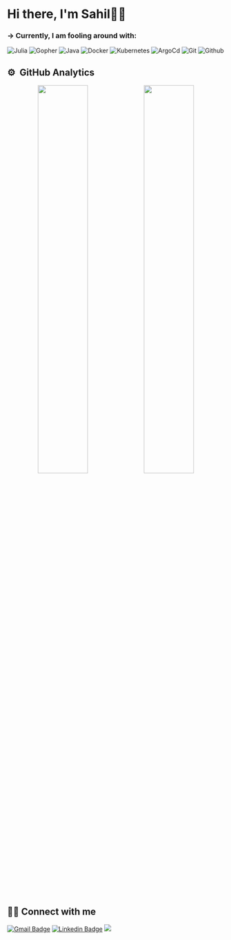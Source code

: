 # Hi there, I'm Sahil👋🏻

### → Currently, I am fooling around with:

![Julia](https://slackmojis.com/emojis/14408-julialang/download)
![Gopher](https://slackmojis.com/emojis/291-golang/download)
![Java](https://slackmojis.com/emojis/232-java/download)
![Docker](https://slackmojis.com/emojis/397-docker/download)
![Kubernetes](https://slackmojis.com/emojis/1491-kubernetes/download)
![ArgoCd](https://slackmojis.com/emojis/38059-argo/download)
![Git](https://slackmojis.com/emojis/341-git/download)
![Github](https://slackmojis.com/emojis/58276-github/download)
                                
## ⚙️ &nbsp;GitHub Analytics

<p align="center">
	
  <img width="48%" src="https://github-readme-stats.vercel.app/api?username=nsahil992&show_icons=true&theme=algolia&include_all_commits=true&count_private=true" />
  <img width="48%" src="https://github-readme-streak-stats.herokuapp.com/?user=nsahil992&theme=algolia&include_all_commits=true&count_private=true" />
</p>

## 🤝🏼 Connect with me
   [![Gmail Badge](https://img.shields.io/badge/-nsahil992@gmail.com-c14438?style=flat-square&logo=Gmail&logoColor=white&link=mailto:nsahil992@gmail.com)](mailto:nsahil992@gmail.com)
   [![Linkedin Badge](https://img.shields.io/badge/-nsahil992-blue?style=flat-square&logo=Linkedin&logoColor=white&link=https://www.linkedin.com/in/nsahil992/)](https://www.linkedin.com/in/nsahil992/)
   <a href="https://twitter.com/nsahil992" ><img src="https://img.shields.io/twitter/follow/nsahil992.svg?style=social" /> </a>







<!--
**nsahil992/nsahil992** is a ✨ _special_ ✨ repository because its `README.md` (this file) appears on your GitHub profile.

Here are some ideas to get you started:

- 🔭 I’m currently working on ...
- 🌱 I’m currently learning ...
- 👯 I’m looking to collaborate on ...
- 🤔 I’m looking for help with ...
- 💬 Ask me about ...
- 📫 How to reach me: ...
- 😄 Pronouns: ...
- ⚡ Fun fact: ...
-->
